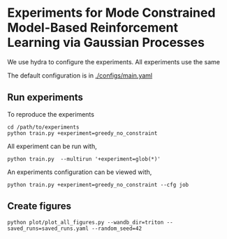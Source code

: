 # Experiments for Mode Constrained Model-Based Reinforcement Learning via Gaussian Processes
We use hydra to configure the experiments. All experiments use the same

The default configuration is in [./configs/main.yaml]()

## Run experiments
To reproduce the experiments

``` shell
cd /path/to/experiments
python train.py +experiment=greedy_no_constraint
```
All experiment can be run with,
``` shell
python train.py  --multirun '+experiment=glob(*)'
```

An experiments configuration can be viewed with,
``` shell
python train.py +experiment=greedy_no_constraint --cfg job
```

## Create figures

``` shell
python plot/plot_all_figures.py --wandb_dir=triton --saved_runs=saved_runs.yaml --random_seed=42
```
